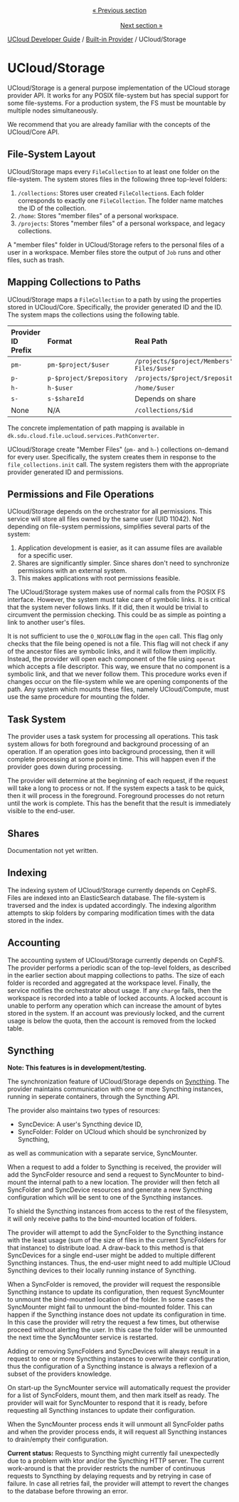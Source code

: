 <p align='center'>
<a href='/docs/developer-guide/core/communication/mail.md'>« Previous section</a>
&nbsp;&nbsp;&nbsp;&nbsp;&nbsp;&nbsp;&nbsp;&nbsp;&nbsp;&nbsp;&nbsp;&nbsp;&nbsp;&nbsp;&nbsp;&nbsp;&nbsp;&nbsp;&nbsp;&nbsp;&nbsp;&nbsp;&nbsp;&nbsp;&nbsp;&nbsp;&nbsp;&nbsp;&nbsp;&nbsp;&nbsp;&nbsp;&nbsp;&nbsp;&nbsp;&nbsp;&nbsp;&nbsp;&nbsp;&nbsp;&nbsp;&nbsp;&nbsp;&nbsp;&nbsp;&nbsp;&nbsp;&nbsp;&nbsp;&nbsp;&nbsp;&nbsp;&nbsp;&nbsp;&nbsp;&nbsp;&nbsp;&nbsp;&nbsp;&nbsp;&nbsp;&nbsp;&nbsp;&nbsp;&nbsp;&nbsp;&nbsp;&nbsp;&nbsp;&nbsp;&nbsp;&nbsp;&nbsp;&nbsp;&nbsp;&nbsp;&nbsp;&nbsp;&nbsp;&nbsp;&nbsp;&nbsp;&nbsp;&nbsp;&nbsp;&nbsp;&nbsp;&nbsp;&nbsp;&nbsp;&nbsp;&nbsp;&nbsp;&nbsp;&nbsp;&nbsp;&nbsp;&nbsp;&nbsp;&nbsp;&nbsp;&nbsp;&nbsp;&nbsp;&nbsp;&nbsp;&nbsp;&nbsp;&nbsp;&nbsp;&nbsp;&nbsp;&nbsp;&nbsp;&nbsp;&nbsp;&nbsp;&nbsp;&nbsp;&nbsp;&nbsp;&nbsp;&nbsp;&nbsp;&nbsp;&nbsp;&nbsp;&nbsp;&nbsp;&nbsp;&nbsp;&nbsp;&nbsp;&nbsp;&nbsp;&nbsp;&nbsp;&nbsp;&nbsp;&nbsp;&nbsp;&nbsp;&nbsp;&nbsp;&nbsp;&nbsp;&nbsp;&nbsp;&nbsp;&nbsp;&nbsp;&nbsp;&nbsp;<a href='/docs/developer-guide/built-in-provider/compute/intro.md'>Next section »</a>
</p>


[UCloud Developer Guide](/docs/developer-guide/README.md) / [Built-in Provider](/docs/developer-guide/built-in-provider/README.md) / UCloud/Storage
# UCloud/Storage

UCloud/Storage is a general purpose implementation of the UCloud storage provider API. It works for any POSIX
file-system but has special support for some file-systems. For a production system, the FS must be mountable by multiple
nodes simultaneously.

We recommend that you are already familiar with the concepts of the UCloud/Core API.

## File-System Layout

UCloud/Storage maps every `FileCollection` to at least one folder on the file-system. The system stores files in the
following three top-level folders:

1. `/collections`: Stores user created `FileCollection`s. Each folder corresponds to exactly one `FileCollection`. The
   folder name matches the ID of the collection.
2. `/home`: Stores "member files" of a personal workspace.
3. `/projects`: Stores "member files" of a personal workspace, and legacy collections.

A "member files" folder in UCloud/Storage refers to the personal files of a user in a workspace. Member files store the
output of `Job` runs and other files, such as trash.

## Mapping Collections to Paths

UCloud/Storage maps a `FileCollection` to a path by using the properties stored in UCloud/Core. Specifically, the
provider generated ID and the ID. The system maps the collections using the following table.

| Provider ID Prefix | Format                   | Real Path                                 |
|:-------------------|:-------------------------|:------------------------------------------|
| `pm-`              | `pm-$project/$user`      | `/projects/$project/Members' Files/$user` |
| `p-`               | `p-$project/$repository` | `/projects/$project/$repository`          |
| `h-`               | `h-$user`                | `/home/$user`                             |
| `s-`               | `s-$shareId`             | Depends on share                          |
| None               | N/A                      | `/collections/$id`                        |

The concrete implementation of path mapping is available in `dk.sdu.cloud.file.ucloud.services.PathConverter`.

UCloud/Storage create "Member Files" (`pm-` and `h-`) collections on-demand for every user. Specifically, the system
creates them in response to the `file_collections.init` call. The system registers them with the appropriate provider
generated ID and permissions.

## Permissions and File Operations

UCloud/Storage depends on the orchestrator for all permissions. This service will store all files owned by the same
user (UID 11042). Not depending on file-system permissions, simplifies several parts of the system:

1. Application development is easier, as it can assume files are available for a specific user.
2. Shares are significantly simpler. Since shares don't need to synchronize permissions with an external system.
3. This makes applications with root permissions feasible.

The UCloud/Storage system makes use of normal calls from the POSIX FS interface. However, the system must take care of
symbolic links. It is critical that the system never follows links. If it did, then it would be trivial to circumvent
the permission checking. This could be as simple as pointing a link to another user's files.

It is not sufficient to use the `O_NOFOLLOW` flag in the `open` call. This flag only checks that the file being opened
is not a file. This flag will not check if any of the ancestor files are symbolic links, and it will follow them
implicitly. Instead, the provider will open each component of the file using `openat` which accepts a file descriptor.
This way, we ensure that no component is a symbolic link, and that we never follow them. This procedure works even if
changes occur on the file-system while we are opening components of the path. Any system which mounts these files,
namely UCloud/Compute, must use the same procedure for mounting the folder.

## Task System

The provider uses a task system for processing all operations. This task system allows for both foreground and
background processing of an operation. If an operation goes into background processing, then it will complete processing
at some point in time. This will happen even if the provider goes down during processing.

The provider will determine at the beginning of each request, if the request will take a long to process or not. If the
system expects a task to be quick, then it will process in the foreground. Foreground processes do not return until the
work is complete. This has the benefit that the result is immediately visible to the end-user.

## Shares

Documentation not yet written.

## Indexing

The indexing system of UCloud/Storage currently depends on CephFS. Files are indexed into an ElasticSearch database. The
file-system is traversed and the index is updated accordingly. The indexing algorithm attempts to skip folders by
comparing modification times with the data stored in the index.

## Accounting

The accounting system of UCloud/Storage currently depends on CephFS. The provider performs a periodic scan of the
top-level folders, as described in the earlier section about mapping collections to paths. The size of each folder is
recorded and aggregated at the workspace level. Finally, the service notifies the orchestrator about usage. If any
`charge` fails, then the workspace is recorded into a table of locked accounts. A locked account is unable to perform
any operation which can increase the amount of bytes stored in the system. If an account was previously locked, and the
current usage is below the quota, then the account is removed from the locked table.

## Syncthing

**Note: This features is in development/testing.**

The synchronization feature of UCloud/Storage depends on [Syncthing](https://syncthing.net). The provider maintains
communication with one or more Syncthing instances, running in seperate containers, through the Syncthing API.

The provider also maintains two types of resources:

- SyncDevice: A user's Syncthing device ID,
- SyncFolder: Folder on UCloud which should be synchronized by Syncthing,

as well as communication with a separate service, SyncMounter.

When a request to add a folder to Syncthing is received, the provider will add the SyncFolder resource and send a
request to SyncMounter to bind-mount the internal path to a new location. The provider will then fetch all SyncFolder
and SyncDevice resources and generate a new Syncthing configuration which will be sent to one of the Syncthing
instances.

To shield the Syncthing instances from access to the rest of the filesystem, it will only receive paths to the
bind-mounted location of folders.

The provider will attempt to add the SyncFolder to the Syncthing instance with the least usage (sum of the size of files
in the current SyncFolders for that instance) to distribute load. A draw-back to this method is that SyncDevices for a
single end-user might be added to multiple different Syncthing instances. Thus, the end-user might need to add multiple
UCloud Syncthing devices to their locally running instance of Syncthing.

When a SyncFolder is removed, the provider will request the responsible Syncthing instance to update its configuration,
then request SyncMounter to unmount the bind-mounted location of the folder. In some cases the SyncMounter might fail to
unmount the bind-mounted folder. This can happen if the Syncthing instance does not update its configuration in time. In
this case the provider will retry the request a few times, but otherwise proceed without alerting the user. In this case
the folder will be unmounted the next time the SyncMounter service is restarted.

Adding or removing SyncFolders and SyncDevices will always result in a request to one or more Syncthing instances to
overwrite their configuration, thus the configuration of a Syncthing instance is always a reflexion of a subset of the
providers knowledge.

On start-up the SyncMounter service will automatically request the provider for a list of SyncFolders, mount them, and
then mark itself as ready. The provider will wait for SyncMounter to respond that it is ready, before requesting all
Syncthing instances to update their configuration.

When the SyncMounter process ends it will unmount all SyncFolder paths and when the provider process ends, it will
request all Syncthing instances to drain/empty their configuration.

**Current status:** Requests to Syncthing might currently fail unexpectedly due to a problem with ktor and/or the
Syncthing HTTP server. The current work-around is that the provider restricts the number of continuous requests to
Syncthing by delaying requests and by retrying in case of failure. In case all retries fail, the provider will attempt
to revert the changes to the database before throwing an error.




